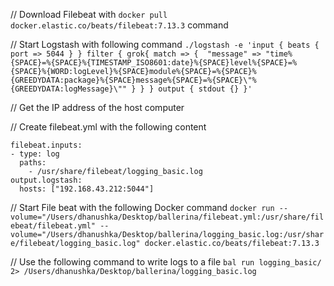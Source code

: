 // Download Filebeat with `docker pull docker.elastic.co/beats/filebeat:7.13.3` command

// Start Logstash with following command
`./logstash -e 'input { beats { port => 5044 } } filter { grok{ match => {  "message" => "time%{SPACE}=%{SPACE}%{TIMESTAMP_ISO8601:date}%{SPACE}level%{SPACE}=%{SPACE}%{WORD:logLevel}%{SPACE}module%{SPACE}=%{SPACE}%{GREEDYDATA:package}%{SPACE}message%{SPACE}=%{SPACE}\"%{GREEDYDATA:logMessage}\"" } } } output { stdout {} }'`

// Get the IP address of the host computer

// Create filebeat.yml with the following content
```
filebeat.inputs: 
- type: log 
  paths: 
    - /usr/share/filebeat/logging_basic.log
output.logstash: 
  hosts: ["192.168.43.212:5044"]
```

// Start File beat with the following Docker command
`docker run --volume="/Users/dhanushka/Desktop/ballerina/filebeat.yml:/usr/share/filebeat/filebeat.yml" --volume="/Users/dhanushka/Desktop/ballerina/logging_basic.log:/usr/share/filebeat/logging_basic.log" docker.elastic.co/beats/filebeat:7.13.3`

// Use the following command to write logs to a file
`bal run logging_basic/  2> /Users/dhanushka/Desktop/ballerina/logging_basic.log`
